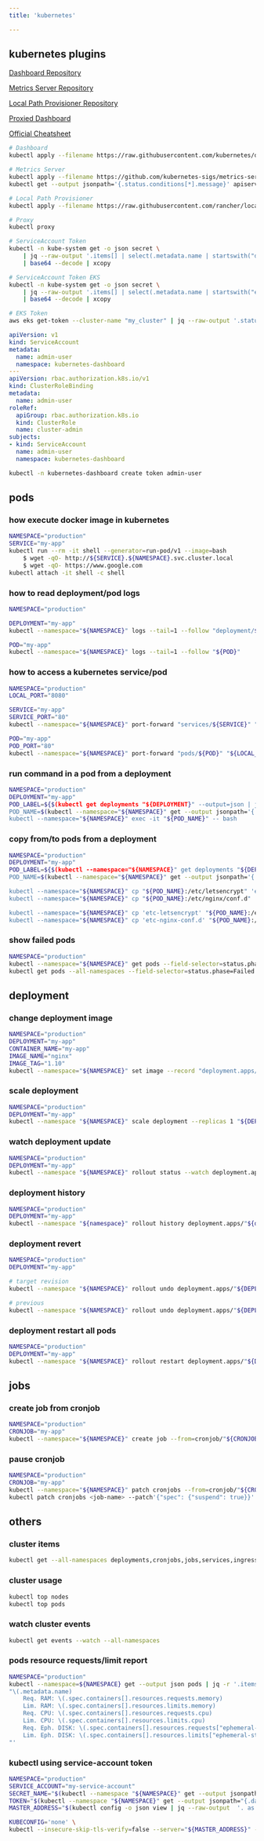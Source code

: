 ```yaml
---
title: 'kubernetes'

---
```



## kubernetes plugins

[Dashboard Repository](https://github.com/kubernetes/dashboard)

[Metrics Server Repository](https://github.com/kubernetes-sigs/metrics-server)

[Local Path Provisioner Repository](https://github.com/rancher/local-path-provisioner)

[Proxied Dashboard](http://localhost:8001/api/v1/namespaces/kubernetes-dashboard/services/https:kubernetes-dashboard:/proxy/)

[Official Cheatsheet](https://kubernetes.io/docs/reference/kubectl/cheatsheet/)

```bash
# Dashboard
kubectl apply --filename https://raw.githubusercontent.com/kubernetes/dashboard/v2.7.0/aio/deploy/recommended.yaml

# Metrics Server
kubectl apply --filename https://github.com/kubernetes-sigs/metrics-server/releases/download/v0.6.1/components.yaml
kubectl get --output jsonpath='{.status.conditions[*].message}' apiservice v1beta1.metrics.k8s.io

# Local Path Provisioner
kubectl apply --filename https://raw.githubusercontent.com/rancher/local-path-provisioner/v0.0.23/deploy/local-path-storage.yaml

# Proxy
kubectl proxy

# ServiceAccount Token
kubectl -n kube-system get -o json secret \
    | jq --raw-output '.items[] | select(.metadata.name | startswith("default")) | .data.token' \
    | base64 --decode | xcopy

# ServiceAccount Token EKS
kubectl -n kube-system get -o json secret \
    | jq --raw-output '.items[] | select(.metadata.name | startswith("eks-admin")) | .data.token' \
    | base64 --decode | xcopy

# EKS Token
aws eks get-token --cluster-name "my_cluster" | jq --raw-output '.status.token'
```

```yaml
apiVersion: v1
kind: ServiceAccount
metadata:
  name: admin-user
  namespace: kubernetes-dashboard
---
apiVersion: rbac.authorization.k8s.io/v1
kind: ClusterRoleBinding
metadata:
  name: admin-user
roleRef:
  apiGroup: rbac.authorization.k8s.io
  kind: ClusterRole
  name: cluster-admin
subjects:
- kind: ServiceAccount
  name: admin-user
  namespace: kubernetes-dashboard
```

```bash
kubectl -n kubernetes-dashboard create token admin-user
```


## pods

### how execute docker image in kubernetes

```bash
NAMESPACE="production"
SERVICE="my-app"
kubectl run --rm -it shell --generator=run-pod/v1 --image=bash
    $ wget -qO- http://${SERVICE}.${NAMESPACE}.svc.cluster.local
    $ wget -qO- https://www.google.com
kubectl attach -it shell -c shell
```


### how to read deployment/pod logs

```bash
NAMESPACE="production"

DEPLOYMENT="my-app"
kubectl --namespace="${NAMESPACE}" logs --tail=1 --follow "deployment/${DEPLOYMENT}"

POD="my-app"
kubectl --namespace="${NAMESPACE}" logs --tail=1 --follow "${POD}"
```


### how to access a kubernetes service/pod

```bash
NAMESPACE="production"
LOCAL_PORT="8080"

SERVICE="my-app"
SERVICE_PORT="80"
kubectl --namespace="${NAMESPACE}" port-forward "services/${SERVICE}" "${LOCAL_PORT}:${SERVICE_PORT}"

POD="my-app"
POD_PORT="80"
kubectl --namespace="${NAMESPACE}" port-forward "pods/${POD}" "${LOCAL_PORT}:${POD_PORT}"
```


### run command in a pod from a deployment

```bash
NAMESPACE="production"
DEPLOYMENT="my-app"
POD_LABEL=${$(kubectl get deployments "${DEPLOYMENT}" --output=json | jq -j '.spec.selector.matchLabels | to_entries | .[] | "\(.key)=\(.value),"')%?}
POD_NAME=$(kubectl --namespace="${NAMESPACE}" get --output jsonpath='{.items[0].metadata.name}' pods --selector="${POD_LABEL}")
kubectl --namespace="${NAMESPACE}" exec -it "${POD_NAME}" -- bash
```


### copy from/to pods from a deployment

```bash
NAMESPACE="production"
DEPLOYMENT="my-app"
POD_LABEL=${$(kubectl --namespace="${NAMESPACE}" get deployments "${DEPLOYMENT}" --output=json | jq -j '.spec.selector.matchLabels | to_entries | .[] | "\(.key)=\(.value),"')%?}
POD_NAME=$(kubectl --namespace="${NAMESPACE}" get --output jsonpath='{.items[0].metadata.name}' pods --selector="${POD_LABEL}")

kubectl --namespace="${NAMESPACE}" cp "${POD_NAME}:/etc/letsencrypt" 'etc-letsencrypt'
kubectl --namespace="${NAMESPACE}" cp "${POD_NAME}:/etc/nginx/conf.d" 'etc-nginx-conf.d'

kubectl --namespace="${NAMESPACE}" cp 'etc-letsencrypt' "${POD_NAME}:/etc/letsencrypt"
kubectl --namespace="${NAMESPACE}" cp 'etc-nginx-conf.d' "${POD_NAME}:/etc/nginx/conf.d"
```


### show failed pods

```bash
NAMESPACE="production"
kubectl --namespace="${NAMESPACE}" get pods --field-selector=status.phase=Failed
kubectl get pods --all-namespaces --field-selector=status.phase=Failed
```


## deployment

### change deployment image

```bash
NAMESPACE="production"
DEPLOYMENT="my-app"
CONTAINER_NAME="my-app"
IMAGE_NAME="nginx"
IMAGE_TAG="1.10"
kubectl --namespace="${NAMESPACE}" set image --record "deployment.apps/${DEPLOYMENT}" "${CONTAINER_NAME}=${IMAGE_NAME}:${IMAGE_TAG}"
```


### scale deployment

```bash
NAMESPACE="production"
DEPLOYMENT="my-app"
kubectl --namespace "${NAMESPACE}" scale deployment --replicas 1 "${DEPLOYMENT}"
```


### watch deployment update

```bash
NAMESPACE="production"
DEPLOYMENT="my-app"
kubectl --namespace "${NAMESPACE}" rollout status --watch deployment.apps/"${DEPLOYMENT}"
```


### deployment history

```bash
NAMESPACE="production"
DEPLOYMENT="my-app"
kubectl --namespace "${namespace}" rollout history deployment.apps/"${deployment}"
```


### deployment revert

```bash
NAMESPACE="production"
DEPLOYMENT="my-app"

# target revision
kubectl --namespace "${NAMESPACE}" rollout undo deployment.apps/"${DEPLOYMENT}" --to-revision=2

# previous
kubectl --namespace "${NAMESPACE}" rollout undo deployment.apps/"${DEPLOYMENT}"
```


### deployment restart all pods

```bash
NAMESPACE="production"
DEPLOYMENT="my-app"
kubectl --namespace "${NAMESPACE}" rollout restart deployment.apps/"${DEPLOYMENT}"
```


## jobs

### create job from cronjob

```bash
NAMESPACE="production"
CRONJOB="my-app"
kubectl --namespace="${NAMESPACE}" create job --from=cronjob/"${CRONJOB}" "${CRONJOB}"-manual
```


### pause cronjob

```bash
NAMESPACE="production"
CRONJOB="my-app"
kubectl --namespace="${NAMESPACE}" patch cronjobs --from=cronjob/"${CRONJOB}" "${CRONJOB}"-manual
kubectl patch cronjobs <job-name> --patch'{"spec": {"suspend": true}}'
```


## others

### cluster items

```bash
kubectl get --all-namespaces deployments,cronjobs,jobs,services,ingresses,pods,configmaps,secrets
```


### cluster usage

```bash
kubectl top nodes
kubectl top pods
```


### watch cluster events

```bash
kubectl get events --watch --all-namespaces
```


### pods resource requests/limit report

```bash
NAMESPACE="production"
kubectl --namespace=${NAMESPACE} get --output json pods | jq -r '.items[] |
"\(.metadata.name)
    Req. RAM: \(.spec.containers[].resources.requests.memory)
    Lim. RAM: \(.spec.containers[].resources.limits.memory)
    Req. CPU: \(.spec.containers[].resources.requests.cpu)
    Lim. CPU: \(.spec.containers[].resources.limits.cpu)
    Req. Eph. DISK: \(.spec.containers[].resources.requests["ephemeral-storage"])
    Lim. Eph. DISK: \(.spec.containers[].resources.limits["ephemeral-storage"])
"'
```


### kubectl using service-account token

```bash
NAMESPACE="production"
SERVICE_ACCOUNT="my-service-account"
SECRET_NAME="$(kubectl --namespace "${NAMESPACE}" get --output jsonpath='{.secrets[*].name}' serviceaccounts "${SERVICE_ACCOUNT}")"
TOKEN="$(kubectl --namespace "${NAMESPACE}" get --output jsonpath="{.data.token}" secrets "${SECRET_NAME}" | base64 --decode)"
MASTER_ADDRESS="$(kubectl config -o json view | jq --raw-output  '. as $root | $root.clusters[] | select(.name == ($root.contexts[] | select(.name == $root["current-context"]) | .context.cluster)) | .cluster.server')"

KUBECONFIG='none' \
kubectl --insecure-skip-tls-verify=false --server="${MASTER_ADDRESS}" --token="${TOKEN}" --namespace "${NAMESPACE}" get pods
```

